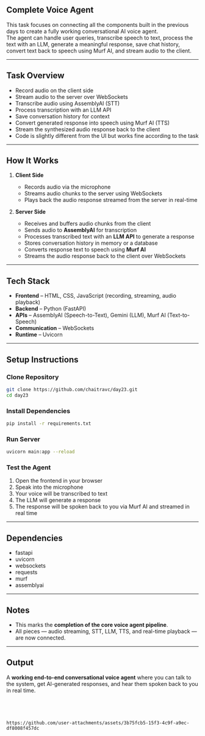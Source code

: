  ## Complete Voice Agent

This task focuses on connecting all the components built in the previous days to create a fully working conversational AI voice agent.  
The agent can handle user queries, transcribe speech to text, process the text with an LLM, generate a meaningful response, save chat history, convert text back to speech using Murf AI, and stream audio to the client.

---

## Task Overview
- Record audio on the client side  
- Stream audio to the server over WebSockets  
- Transcribe audio using AssemblyAI (STT)  
- Process transcription with an LLM API  
- Save conversation history for context  
- Convert generated response into speech using Murf AI (TTS)  
- Stream the synthesized audio response back to the client  
- Code is slightly different from the UI but works fine according to the task
---

## How It Works
1. **Client Side**
   - Records audio via the microphone  
   - Streams audio chunks to the server using WebSockets  
   - Plays back the audio response streamed from the server in real-time  

2. **Server Side**
   - Receives and buffers audio chunks from the client  
   - Sends audio to **AssemblyAI** for transcription  
   - Processes transcribed text with an **LLM API** to generate a response  
   - Stores conversation history in memory or a database  
   - Converts response text to speech using **Murf AI**  
   - Streams the audio response back to the client over WebSockets  

---

## Tech Stack
- **Frontend** – HTML, CSS, JavaScript (recording, streaming, audio playback)  
- **Backend** – Python (FastAPI)  
- **APIs** – AssemblyAI (Speech-to-Text), Gemini (LLM), Murf AI (Text-to-Speech)  
- **Communication** – WebSockets  
- **Runtime** – Uvicorn  

---

## Setup Instructions

### Clone Repository
```bash
git clone https://github.com/chaitravc/day23.git
cd day23
````

### Install Dependencies

```bash
pip install -r requirements.txt
```

### Run Server

```bash
uvicorn main:app --reload
```

### Test the Agent

1. Open the frontend in your browser
2. Speak into the microphone
3. Your voice will be transcribed to text
4. The LLM will generate a response
5. The response will be spoken back to you via Murf AI and streamed in real time

---

## Dependencies

* fastapi
* uvicorn
* websockets
* requests
* murf
* assemblyai

---

## Notes

* This marks the **completion of the core voice agent pipeline**.
* All pieces — audio streaming, STT, LLM, TTS, and real-time playback — are now connected.

---

## Output

A **working end-to-end conversational voice agent** where you can talk to the system, get AI-generated responses, and hear them spoken back to you in real time.

```




https://github.com/user-attachments/assets/3b75fcb5-15f3-4c9f-a9ec-df8008f457dc

